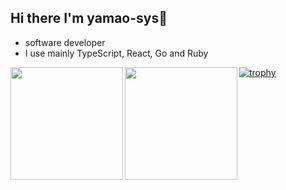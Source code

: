 ## Hi there I'm yamao-sys👋

<!--
**yamao-sys/yamao-sys** is a ✨ _special_ ✨ repository because its `README.md` (this file) appears on your GitHub profile.

Here are some ideas to get you started:

- 🔭 I’m currently working on ...
- 🌱 I’m currently learning ...
- 👯 I’m looking to collaborate on ...
- 🤔 I’m looking for help with ...
- 💬 Ask me about ...
- 📫 How to reach me: ...
- 😄 Pronouns: ...
- ⚡ Fun fact: ...
-->

- software developer
- I use mainly TypeScript, React, Go and Ruby

<a href="https://github.com/anuraghazra/github-readme-stats">
    <img align="left" height="180px" src="https://github-readme-stats.vercel.app/api/top-langs/?username=yamao-sys&langs_count=5&theme=dracula&layout=compact" />
</a>
<a href="https://github.com/anuraghazra/github-readme-stats">
    <img align="left" height="180px" src="https://github-readme-stats.vercel.app/api?username=yamao-sys&count_private=true&show_icons=true&theme=dracula&layout=compact" />
</a>

[![trophy](https://github-profile-trophy.vercel.app/?username=yamao-sys&theme=onedark)](https://github.com/ryo-ma/github-profile-trophy)
